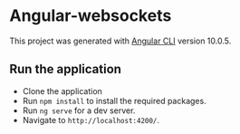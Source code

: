 # Angular-websockets

This project was generated with [Angular CLI](https://github.com/angular/angular-cli) version 10.0.5.

## Run the application

- Clone the application 
- Run `npm install` to install the required packages.
- Run `ng serve` for a dev server. 
- Navigate to `http://localhost:4200/`.

